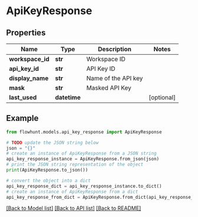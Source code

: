 # ApiKeyResponse


## Properties

Name | Type | Description | Notes
------------ | ------------- | ------------- | -------------
**workspace_id** | **str** | Workspace ID | 
**api_key_id** | **str** | API Key ID | 
**display_name** | **str** | Name of the API key | 
**mask** | **str** | Masked API Key | 
**last_used** | **datetime** |  | [optional] 

## Example

```python
from flowhunt.models.api_key_response import ApiKeyResponse

# TODO update the JSON string below
json = "{}"
# create an instance of ApiKeyResponse from a JSON string
api_key_response_instance = ApiKeyResponse.from_json(json)
# print the JSON string representation of the object
print(ApiKeyResponse.to_json())

# convert the object into a dict
api_key_response_dict = api_key_response_instance.to_dict()
# create an instance of ApiKeyResponse from a dict
api_key_response_from_dict = ApiKeyResponse.from_dict(api_key_response_dict)
```
[[Back to Model list]](../README.md#documentation-for-models) [[Back to API list]](../README.md#documentation-for-api-endpoints) [[Back to README]](../README.md)


